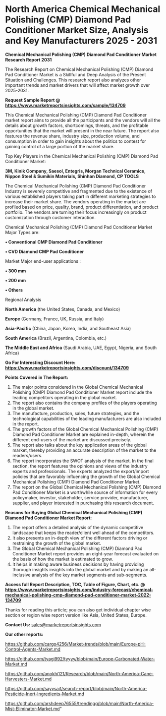 # North America Chemical Mechanical Polishing (CMP) Diamond Pad Conditioner Market Size, Analysis and Key Manufacturers 2025 - 2031

<strong>Chemical Mechanical Polishing (CMP) Diamond Pad Conditioner Market Research Report 2031</strong>

The Research Report on Chemical Mechanical Polishing (CMP) Diamond Pad Conditioner Market is a Skillful and Deep Analysis of the Present Situation and Challenges. This research report also analyzes other important trends and market drivers that will affect market growth over 2025-2031.

<strong>Request Sample Report @ <a href=https://www.marketreportsinsights.com/sample/134709>https://www.marketreportsinsights.com/sample/134709</a></strong>

This Chemical Mechanical Polishing (CMP) Diamond Pad Conditioner market report aims to provide all the participants and the vendors will all the details about growth factors, shortcomings, threats, and the profitable opportunities that the market will present in the near future. The report also features the revenue share, industry size, production volume, and consumption in order to gain insights about the politics to contest for gaining control of a large portion of the market share.

Top Key Players in the Chemical Mechanical Polishing (CMP) Diamond Pad Conditioner Market:

<strong>3M, Kinik Company, Saesol, Entegris, Morgan Technical Ceramics, Nippon Steel & Sumikin Materials, Shinhan Diamond, CP TOOLS</strong>

The Chemical Mechanical Polishing (CMP) Diamond Pad Conditioner Industry is severely competitive and fragmented due to the existence of various established players taking part in different marketing strategies to increase their market share. The vendors operating in the market are profiled based on price, quality, brand, product differentiation, and product portfolio. The vendors are turning their focus increasingly on product customization through customer interaction.

Chemical Mechanical Polishing (CMP) Diamond Pad Conditioner Market Major Types are:

<strong>• Conventional CMP Diamond Pad Conditioner

• CVD Diamond CMP Pad Conditioner</strong>

Market Major end-user applications :

<strong>• 300 mm

• 200 mm

• Others</strong>

Regional Analysis

</u><strong><b>North America</b></strong> (the United States, Canada, and Mexico)

<strong><b>Europe </b></strong>(Germany, France, UK, Russia, and Italy)

<strong><b>Asia-Pacific</b></strong> (China, Japan, Korea, India, and Southeast Asia)

<strong><b>South America</b></strong> (Brazil, Argentina, Colombia, etc.)

<strong><b>The Middle East and Africa</b></strong> (Saudi Arabia, UAE, Egypt, Nigeria, and South Africa)

<strong>Go For Interesting Discount Here: <a href=https://www.marketreportsinsights.com/discount/134709>https://www.marketreportsinsights.com/discount/134709</a></strong>

<strong>Points Covered in The Report:</strong>
<ol>
  <li>The major points considered in the Global Chemical Mechanical Polishing (CMP) Diamond Pad Conditioner Market report include the leading competitors operating in the global market.</li>
  <li>The report also contains the company profiles of the players operating in the global market.</li>
  <li>The manufacture, production, sales, future strategies, and the technological capabilities of the leading manufacturers are also included in the report.</li>
  <li>The growth factors of the Global Chemical Mechanical Polishing (CMP) Diamond Pad Conditioner Market are explained in-depth, wherein the different end-users of the market are discussed precisely.</li>
  <li>The report also talks about the key application areas of the global market, thereby providing an accurate description of the market to the readers/users.</li>
  <li>The report incorporates the SWOT analysis of the market. In the final section, the report features the opinions and views of the industry experts and professionals. The experts analyzed the export/import policies that are favorably influencing the growth of the Global Chemical Mechanical Polishing (CMP) Diamond Pad Conditioner Market.</li>
  <li>The report on the Global Chemical Mechanical Polishing (CMP) Diamond Pad Conditioner Market is a worthwhile source of information for every policymaker, investor, stakeholder, service provider, manufacturer, supplier, and player interested in purchasing this research document.</li>
</ol>
<strong>Reasons for Buying Global Chemical Mechanical Polishing (CMP) Diamond Pad Conditioner Market Report:</strong>

<ol>
  <li>The report offers a detailed analysis of the dynamic competitive landscape that keeps the reader/client well ahead of the competitors.</li>
  <li>It also presents an in-depth view of the different factors driving or restraining the growth of the global market.</li>
  <li>The Global Chemical Mechanical Polishing (CMP) Diamond Pad Conditioner Market report provides an eight-year forecast evaluated on the basis of how the market is estimated to grow.</li>
  <li>It helps in making aware business decisions by having providing thorough insights insights into the global market and by making an all-inclusive analysis of the key market segments and sub-segments.</li>
</ol>
<strong>Access full Report Description, TOC, Table of Figure, Chart, etc. @ <a href=https://www.marketreportsinsights.com/industry-forecast/chemical-mechanical-polishing-cmp-diamond-pad-conditioner-market-2022-134709>https://www.marketreportsinsights.com/industry-forecast/chemical-mechanical-polishing-cmp-diamond-pad-conditioner-market-2022-134709</a></strong>


Thanks for reading this article; you can also get individual chapter wise section or region wise report version like Asia, United States, Europe.

<strong>Contact Us:</strong>
sales@marketreportsinsights.com

<strong>Our other reports:</strong>

<a href=https://github.com/cargo4256/Market-trends/blob/main/Europe-pH-Control-Agents-Market.md>https://github.com/cargo4256/Market-trends/blob/main/Europe-pH-Control-Agents-Market.md</a>

<a href=https://github.com/tyagi992/tyyyy/blob/main/Europe-Carbonated-Water-Market.md>https://github.com/tyagi992/tyyyy/blob/main/Europe-Carbonated-Water-Market.md</a>

<a href=https://github.com/anokhi121/Research/blob/main/North-America-Cane-Harvesters-Market.md>https://github.com/anokhi121/Research/blob/main/North-America-Cane-Harvesters-Market.md</a>

<a href=https://github.com/sayysaif/search-report/blob/main/North-America-Pesticide-Inert-Ingredients-Market.md>https://github.com/sayysaif/search-report/blob/main/North-America-Pesticide-Inert-Ingredients-Market.md</a>

<a href=https://github.com/arshdeep76555/trendingg/blob/main/North-America-Mist-Eliminator-Market.md>https://github.com/arshdeep76555/trendingg/blob/main/North-America-Mist-Eliminator-Market.md</a>"
